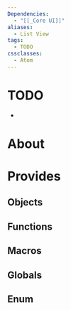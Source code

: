 ```yaml
---
Dependencies:
  - "[[_Core UI]]"
aliases:
  - List View
tags:
  - TODO
cssclasses:
  - Atom
---
```

# TODO
- 
# About

# Provides

## Objects

## Functions

## Macros

## Globals

## Enum
